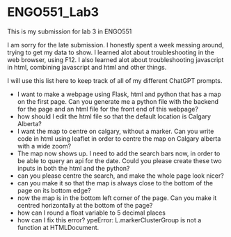 # ENGO551_Lab3
This is my submission for lab 3 in ENGO551

I am sorry for the late submission. I honestly spent a week messing around, trying to get my data to show. I learned alot about troubleshooting in the web browser, using F12. I also learned alot about troubleshooting javascript in html, combining javascript and html and other things.


I will use this list here to keep track of all of my different ChatGPT prompts.
- I want to make a webpage using Flask, html and python that has a map on the first page. Can you generate me a python file with the backend for the page and an html file for the front end of this webpage?
- how should I edit the html file so that the default location is Calgary Alberta?
- I want the map to centre on calgary, without a marker.  Can you write code in html using leaflet in order to centre the map on Calgary alberta with a wide zoom?
- The map now shows up. I need to add the search bars now, in order to be able to query an api for the date. Could you please create these two inputs in both the html and the python?
- can you please centre the search, and make the whole page look nicer?
- can you make it so that the map is always close to the bottom of the page on its bottom edge?
- now the map is in the bottom left corner of the page. Can you make it centred horizontally at the bottom of the page?
- how can I round a float variable to 5 decimal places
- how can I fix this error? ypeError: L.markerClusterGroup is not a function
    at HTMLDocument.<anonymous>